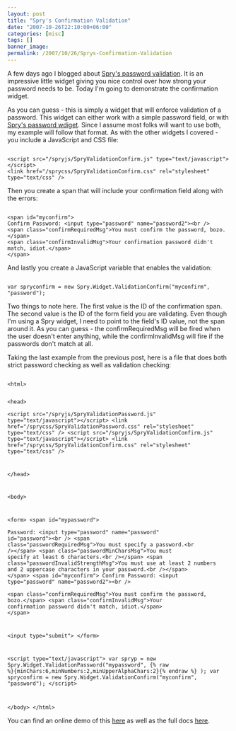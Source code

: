 ```yaml
---
layout: post
title: "Spry's Confirmation Validation"
date: "2007-10-26T22:10:00+06:00"
categories: [misc]
tags: []
banner_image: 
permalink: /2007/10/26/Sprys-Confirmation-Validation
---
```


A few days ago I blogged about <a href="http://www.raymondcamden.com/index.cfm/2007/10/21/Sprys-Password-Validation">Spry's password validation</a>. It is an impressive little widget giving you nice control over how strong your password needs to be. Today I'm going to demonstrate the confirmation widget.
<!--more-->
As you can guess - this is simply a widget that will enforce validation of a password. This widget can either work with a simple password field, or with <a href="http://labs.adobe.com/technologies/spry/articles/password_overview/index.html">Spry's password wdiget</a>. Since I assume most folks will want to use both, my example will follow that format. As with the other widgets I covered - you include a JavaScript and CSS file:

<code>
&lt;script src="/spryjs/SpryValidationConfirm.js" type="text/javascript"&gt;&lt;/script&gt;
&lt;link href="/sprycss/SpryValidationConfirm.css" rel="stylesheet" type="text/css" /&gt; 
</code>

Then you create a span that will include your confirmation field along with the errors:

<code>
&lt;span id="myconfirm"&gt;
Confirm Password: &lt;input type="password" name="password2"&gt;&lt;br /&gt;	
&lt;span class="confirmRequiredMsg"&gt;You must confirm the password, bozo.&lt;/span&gt;
&lt;span class="confirmInvalidMsg"&gt;Your confirmation password didn't match, idiot.&lt;/span&gt;
&lt;/span&gt;
</code>

And lastly you create a JavaScript variable that enables the validation:

<code>
var spryconfirm = new Spry.Widget.ValidationConfirm("myconfirm", "password");
</code>

Two things to note here. The first value is the ID of the confirmation span. The second value is the ID of the form field you are validating. Even though I'm using a Spry widget, I need to point to the field's ID value, not the span around it. As you can guess - the confirmRequiredMsg will be fired when the user doesn't enter anything, while the confirmInvalidMsg will fire if the passwords don't match at all. 

Taking the last example from the previous post, here is a file that does both strict password checking as well as validation checking:

<code>
&lt;html&gt;

&lt;head&gt;	
&lt;script src="/spryjs/SpryValidationPassword.js" type="text/javascript"&gt;&lt;/script&gt;
&lt;link href="/sprycss/SpryValidationPassword.css" rel="stylesheet" type="text/css" /&gt; 
&lt;script src="/spryjs/SpryValidationConfirm.js" type="text/javascript"&gt;&lt;/script&gt;
&lt;link href="/sprycss/SpryValidationConfirm.css" rel="stylesheet" type="text/css" /&gt; 

&lt;/head&gt;

&lt;body&gt;
	
&lt;form&gt;
&lt;span id="mypassword"&gt;	
Password: &lt;input type="password" name="password" id="password"&gt;&lt;br /&gt;
&lt;span class="passwordRequiredMsg"&gt;You must specify a password.&lt;br /&gt;&lt;/span&gt;
&lt;span class="passwordMinCharsMsg"&gt;You must specify at least 6 characters.&lt;br /&gt;&lt;/span&gt;
&lt;span class="passwordInvalidStrengthMsg"&gt;You must use at least 2 numbers and 2 uppercase characters in your password.&lt;br /&gt;&lt;/span&gt;
&lt;/span&gt;
&lt;span id="myconfirm"&gt;
Confirm Password: &lt;input type="password" name="password2"&gt;&lt;br /&gt;	
&lt;span class="confirmRequiredMsg"&gt;You must confirm the password, bozo.&lt;/span&gt;
&lt;span class="confirmInvalidMsg"&gt;Your confirmation password didn't match, idiot.&lt;/span&gt;
&lt;/span&gt;

&lt;input type="submit"&gt;
&lt;/form&gt;

&lt;script type="text/javascript"&gt;
	var spryp = new Spry.Widget.ValidationPassword("mypassword",
		{% raw %}{minChars:6,minNumbers:2,minUpperAlphaChars:2}{% endraw %}
	);
	var spryconfirm = new Spry.Widget.ValidationConfirm("myconfirm", "password");
&lt;/script&gt; 

&lt;/body&gt;
&lt;/html&gt;
</code>

You can find an online demo of this <a href="http://www.coldfusionjedi.com/demos/spryform/testc.html">here</a> as well as the full docs <a href="http://labs.adobe.com/technologies/spry/articles/confirm_overview/index.html">here</a>.